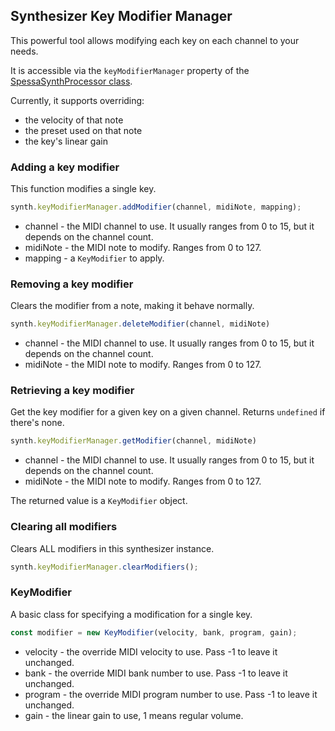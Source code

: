 ## Synthesizer Key Modifier Manager
This powerful tool allows modifying each key on each channel to your needs.

It is accessible via the `keyModifierManager` property of the [SpessaSynthProcessor class](SpessaSynthProcessor-Class).

Currently, it supports overriding:
- the velocity of that note
- the preset used on that note
- the key's linear gain

### Adding a key modifier

This function modifies a single key.

```js
synth.keyModifierManager.addModifier(channel, midiNote, mapping);
```

- channel - the MIDI channel to use. It usually ranges from 0 to 15, but it depends on the channel count.
- midiNote - the MIDI note to modify. Ranges from 0 to 127.
- mapping - a `KeyModifier` to apply.

### Removing a key modifier

Clears the modifier from a note, making it behave normally.

```js
synth.keyModifierManager.deleteModifier(channel, midiNote)
```

- channel - the MIDI channel to use. It usually ranges from 0 to 15, but it depends on the channel count.
- midiNote - the MIDI note to modify. Ranges from 0 to 127.

### Retrieving a key modifier

Get the key modifier for a given key on a given channel. Returns `undefined` if there's none.

```js
synth.keyModifierManager.getModifier(channel, midiNote)
```

- channel - the MIDI channel to use. It usually ranges from 0 to 15, but it depends on the channel count.
- midiNote - the MIDI note to modify. Ranges from 0 to 127.

The returned value is a `KeyModifier` object.

### Clearing all modifiers

Clears ALL modifiers in this synthesizer instance.

```js
synth.keyModifierManager.clearModifiers();
```

### KeyModifier
A basic class for specifying a modification for a single key.

```js
const modifier = new KeyModifier(velocity, bank, program, gain);
```
- velocity - the override MIDI velocity to use. Pass -1 to leave it unchanged.
- bank - the override MIDI bank number to use. Pass -1 to leave it unchanged.
- program - the override MIDI program number to use. Pass -1 to leave it unchanged.
- gain - the linear gain to use, 1 means regular volume.
